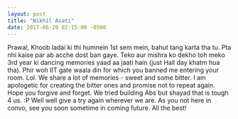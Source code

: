 ```yaml
---
layout: post
title: "Nikhil Asati"
date: 2017-06-20 02:15:00 -0500
---
```


Prawal, Khoob ladai ki thi humnein 1st sem mein, bahut tang karta tha tu. Pta nhi kaise par ab acche dost ban gaye. Teko aur mishra ko dekho toh meko 3rd year ki dancing memories yaad aa jaati hain (just Hall day khatm hua tha). Phir woh IIT gate waala din for which you banned me entering your room. Lol. We share a lot of memories - sweet and some bitter. I am apologetic for creating the bitter ones and promise not to repeat again. Hope you forgive and forget. We tried building Abs but shayad that is tough 4 us. :P Well well give a try again wherever we are. As you not here in convo, see you soon sometime in coming future. All the best! 